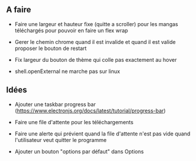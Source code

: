 ## A faire

- Faire une largeur et hauteur fixe (quitte a scroller) pour les mangas téléchargés pour pouvoir en faire un flex wrap

- Gerer le chemin chrome quand il est invalide et quand il est valide proposer le bouton de restart

- Fix largeur du bouton de thème qui colle pas exactement au hover

- shell.openExternal ne marche pas sur linux

## Idées

- Ajouter une taskbar progress bar (https://www.electronjs.org/docs/latest/tutorial/progress-bar)

- Faire une file d'attente pour les téléchargements

- Faire une alerte qui prévient quand la file d'attente n'est pas vide quand l'utilisateur veut quitter le programme

- Ajouter un bouton "options par défaut" dans Options
